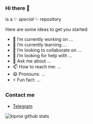 ### Hi there 👋


is a ✨ _special_ ✨ repository

Here are some ideas to get you started:

- 🔭 I’m currently working on ...
- 🌱 I’m currently learning ...
- 👯 I’m looking to collaborate on ...
- 🤔 I’m looking for help with ...
- 💬 Ask me about ...
- 📫 How to reach me: ...
- 😄 Pronouns: ...
- ⚡ Fun fact: ...

### Contact me

- [Telegram](https://t.me/kiprox)

![kiprox github stats](https://github-readme-stats-xi-nine.vercel.app/api?username=kiprox&show_icons=true&theme=default&count_private=true)
